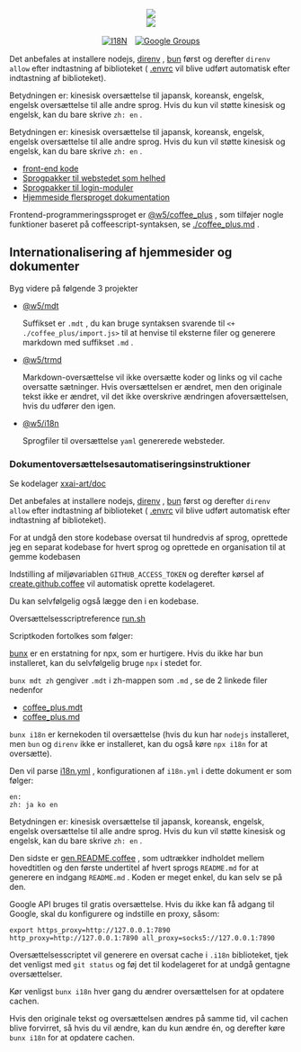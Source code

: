 <p align="center"><a href="https://xxai.art"><img src="https://cdn.jsdelivr.net/gh/xxai-art/doc/logo.svg"/></a><br/><a href="https://xxai.art"><img src="https://cdn.jsdelivr.net/gh/xxai-art/doc/xxai.svg"/></a></p><p align="center"><a href="https://github.com/xxai-art/doc#readme"><img alt="I18N" src="https://cdn.jsdelivr.net/gh/wactax/img/t.svg"/></a>　<a href="https://groups.google.com/u/0/g/xxai-art"><img alt="Google Groups" src="https://cdn.jsdelivr.net/gh/wactax/img/g-groups.svg"/></a></p>

Det anbefales at installere nodejs, [direnv](https://direnv.net) , [bun](https://github.com/oven-sh/bun) først og derefter `direnv allow` efter indtastning af biblioteket ( [.envrc](https://github.com/xxai-art/doc/blob/main/.envrc) vil blive udført automatisk efter indtastning af biblioteket).

Betydningen er: kinesisk oversættelse til japansk, koreansk, engelsk, engelsk oversættelse til alle andre sprog. Hvis du kun vil støtte kinesisk og engelsk, kan du bare skrive `zh: en` .

Betydningen er: kinesisk oversættelse til japansk, koreansk, engelsk, engelsk oversættelse til alle andre sprog. Hvis du kun vil støtte kinesisk og engelsk, kan du bare skrive `zh: en` .

* [front-end kode](https://github.com/xxai-art/web)
* [Sprogpakker til webstedet som helhed](https://github.com/xxai-art/web/tree/main/i18n)
* [Sprogpakker til login-moduler](https://github.com/wacpkg/user/tree/main/ui.i18n)
* [Hjemmeside flersproget dokumentation](https://github.com/xxai-doc)

Frontend-programmeringssproget er [@w5/coffee_plus](http://npmjs.com/@w5/coffee_plus) , som tilføjer nogle funktioner baseret på coffeescript-syntaksen, se [./coffee_plus.md](./coffee_plus.md) .

## Internationalisering af hjemmesider og dokumenter

Byg videre på følgende 3 projekter

* [@w5/mdt](https://www.npmjs.com/package/@w5/mdt)

  Suffikset er `.mdt` , du kan bruge syntaksen svarende til `<+ ./coffee_plus/import.js>` til at henvise til eksterne filer og generere markdown med suffikset `.md` .

* [@w5/trmd](https://www.npmjs.com/package/@w5/trmd)

  Markdown-oversættelse vil ikke oversætte koder og links og vil cache oversatte sætninger. Hvis oversættelsen er ændret, men den originale tekst ikke er ændret, vil det ikke overskrive ændringen af ​​oversættelsen, hvis du udfører den igen.

* [@w5/i18n](https://www.npmjs.com/package/@w5/i18n)

  Sprogfiler til oversættelse `yaml` genererede websteder.

### Dokumentoversættelsesautomatiseringsinstruktioner

Se kodelager [xxai-art/doc](https://github.com/xxai-art/doc)

Det anbefales at installere nodejs, [direnv](https://direnv.net) , [bun](https://github.com/oven-sh/bun) først og derefter `direnv allow` efter indtastning af biblioteket ( [.envrc](https://github.com/xxai-art/doc/blob/main/.envrc) vil blive udført automatisk efter indtastning af biblioteket).

For at undgå den store kodebase oversat til hundredvis af sprog, oprettede jeg en separat kodebase for hvert sprog og oprettede en organisation til at gemme kodebasen

Indstilling af miljøvariablen `GITHUB_ACCESS_TOKEN` og derefter kørsel af [create.github.coffee](https://github.com/xxai-art/doc/blob/main/create.github.coffee) vil automatisk oprette kodelageret.

Du kan selvfølgelig også lægge den i en kodebase.

Oversættelsesscriptreference [run.sh](https://github.com/xxai-art/doc/blob/main/run.sh)

Scriptkoden fortolkes som følger:

[bunx](https://bun.sh/docs/cli/bunx) er en erstatning for npx, som er hurtigere. Hvis du ikke har bun installeret, kan du selvfølgelig bruge `npx` i stedet for.

`bunx mdt zh` gengiver `.mdt` i zh-mappen som `.md` , se de 2 linkede filer nedenfor

* [coffee_plus.mdt](https://github.com/xxai-doc/zh/blob/main/coffee_plus.mdt)
* [coffee_plus.md](https://github.com/xxai-doc/zh/blob/main/coffee_plus.md)

`bunx i18n` er kernekoden til oversættelse (hvis du kun har `nodejs` installeret, men `bun` og `direnv` ikke er installeret, kan du også køre `npx i18n` for at oversætte).

Den vil parse [i18n.yml](https://github.com/xxai-art/doc/blob/main/i18n.yml) , konfigurationen af `i18n.yml` i dette dokument er som følger:

```
en:
zh: ja ko en
```

Betydningen er: kinesisk oversættelse til japansk, koreansk, engelsk, engelsk oversættelse til alle andre sprog. Hvis du kun vil støtte kinesisk og engelsk, kan du bare skrive `zh: en` .

Den sidste er [gen.README.coffee](https://github.com/xxai-art/doc/blob/main/gen.README.coffee) , som udtrækker indholdet mellem hovedtitlen og den første undertitel af hvert sprogs `README.md` for at generere en indgang `README.md` . Koden er meget enkel, du kan selv se på den.

Google API bruges til gratis oversættelse. Hvis du ikke kan få adgang til Google, skal du konfigurere og indstille en proxy, såsom:

```
export https_proxy=http://127.0.0.1:7890 http_proxy=http://127.0.0.1:7890 all_proxy=socks5://127.0.0.1:7890
```

Oversættelsesscriptet vil generere en oversat cache i `.i18n` biblioteket, tjek det venligst med `git status` og føj det til kodelageret for at undgå gentagne oversættelser.

Kør venligst `bunx i18n` hver gang du ændrer oversættelsen for at opdatere cachen.

Hvis den originale tekst og oversættelsen ændres på samme tid, vil cachen blive forvirret, så hvis du vil ændre, kan du kun ændre én, og derefter køre `bunx i18n` for at opdatere cachen.
